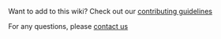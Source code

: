 Want to add to this wiki? Check out our [contributing guidelines](https://github.com/INCF/bids-starter-kit/blob/master/CONTRIBUTING.md)

For any questions, please [contact us](https://github.com/INCF/BIDS-Starter-Kit/wiki/Contact)